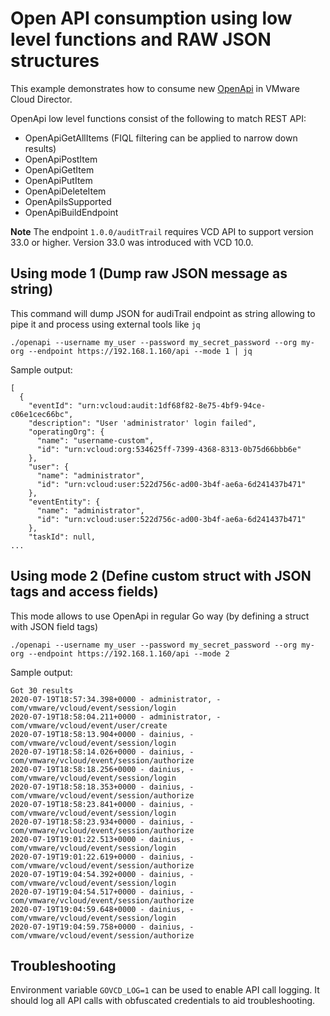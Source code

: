 # Open API consumption using low level functions and RAW JSON structures

This example demonstrates how to consume new [OpenApi](https://vdc-download.vmware.com/vmwb-repository/dcr-public/71f952e6-c14b-417d-8749-dbb5ff2dd48a/9b26a7c0-0cee-40a2-8c01-2f15472324cf/com.vmware.vmware_cloud_director.openapi_34_0.pdf) in VMware Cloud Director. 

OpenApi low level functions consist of the following to match REST API:
* OpenApiGetAllItems (FIQL filtering can be applied to narrow down results)
* OpenApiPostItem
* OpenApiGetItem
* OpenApiPutItem
* OpenApiDeleteItem
* OpenApiIsSupported
* OpenApiBuildEndpoint

**Note** The endpoint `1.0.0/auditTrail` requires VCD API to support version 33.0 or higher. Version 33.0 was introduced
with VCD 10.0.

## Using mode 1 (Dump raw JSON message as string)
This command will dump JSON for audiTrail endpoint as string allowing to pipe it and process using
external tools like `jq`
```
./openapi --username my_user --password my_secret_password --org my-org --endpoint https://192.168.1.160/api --mode 1 | jq
```

Sample output:
```
[
  {
    "eventId": "urn:vcloud:audit:1df68f82-8e75-4bf9-94ce-c06e1cec66bc",
    "description": "User 'administrator' login failed",
    "operatingOrg": {
      "name": "username-custom",
      "id": "urn:vcloud:org:534625ff-7399-4368-8313-0b75d66bbb6e"
    },
    "user": {
      "name": "administrator",
      "id": "urn:vcloud:user:522d756c-ad00-3b4f-ae6a-6d241437b471"
    },
    "eventEntity": {
      "name": "administrator",
      "id": "urn:vcloud:user:522d756c-ad00-3b4f-ae6a-6d241437b471"
    },
    "taskId": null,
...
```

## Using mode 2 (Define custom struct with JSON tags and access fields)
This mode allows to use OpenApi in regular Go way (by defining a struct with JSON field tags)

```
./openapi --username my_user --password my_secret_password --org my-org --endpoint https://192.168.1.160/api --mode 2
```

Sample output:

```
Got 30 results
2020-07-19T18:57:34.398+0000 - administrator, -com/vmware/vcloud/event/session/login
2020-07-19T18:58:04.211+0000 - administrator, -com/vmware/vcloud/event/user/create
2020-07-19T18:58:13.904+0000 - dainius, -com/vmware/vcloud/event/session/login
2020-07-19T18:58:14.026+0000 - dainius, -com/vmware/vcloud/event/session/authorize
2020-07-19T18:58:18.256+0000 - dainius, -com/vmware/vcloud/event/session/login
2020-07-19T18:58:18.353+0000 - dainius, -com/vmware/vcloud/event/session/authorize
2020-07-19T18:58:23.841+0000 - dainius, -com/vmware/vcloud/event/session/login
2020-07-19T18:58:23.934+0000 - dainius, -com/vmware/vcloud/event/session/authorize
2020-07-19T19:01:22.513+0000 - dainius, -com/vmware/vcloud/event/session/login
2020-07-19T19:01:22.619+0000 - dainius, -com/vmware/vcloud/event/session/authorize
2020-07-19T19:04:54.392+0000 - dainius, -com/vmware/vcloud/event/session/login
2020-07-19T19:04:54.517+0000 - dainius, -com/vmware/vcloud/event/session/authorize
2020-07-19T19:04:59.648+0000 - dainius, -com/vmware/vcloud/event/session/login
2020-07-19T19:04:59.758+0000 - dainius, -com/vmware/vcloud/event/session/authorize
```

## Troubleshooting
Environment variable `GOVCD_LOG=1` can be used to enable API call logging. It should log all API
calls with obfuscated credentials to aid troubleshooting.

